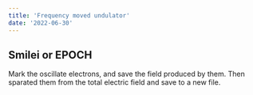 ```yaml
---
title: 'Frequency moved undulator'
date: '2022-06-30'
---
```


## Smilei or EPOCH

Mark the oscillate electrons, and save the field produced by them. Then sparated them from the total electric field and save to a new file.
